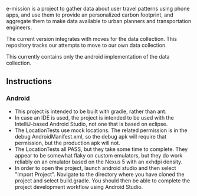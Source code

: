 e-mission is a project to gather data about user travel patterns using phone apps, and use them to provide an personalized carbon footprint, and aggregate them to make data available to urban planners and transportation engineers.

The current version integrates with moves for the data collection. This repository tracks our attempts to move to our own data collection.

This currently contains only the android implementation of the data collection.

## Instructions ##
### Android ###
* This project is intended to be built with gradle, rather than ant.
* In case an IDE is used, the project is intended to be used with the IntelliJ-based Android Studio, not one that is based on eclipse.
* The LocationTests use mock locations. The related permission is in the debug AndroidManifest.xml, so the debug apk will require that permission, but the production apk will not.
* The LocationTests all PASS, but they take some time to complete. They appear to be somewhat flaky on custom emulators, but they do work reliably on an emulator based on the Nexus 5 with an xxhdpi density.
* In order to open the project, launch android studio and then select "Import Project". Navigate to the directory where you have cloned the project and select build.gradle. You should then be able to complete the project development workflow using Android Studio.

